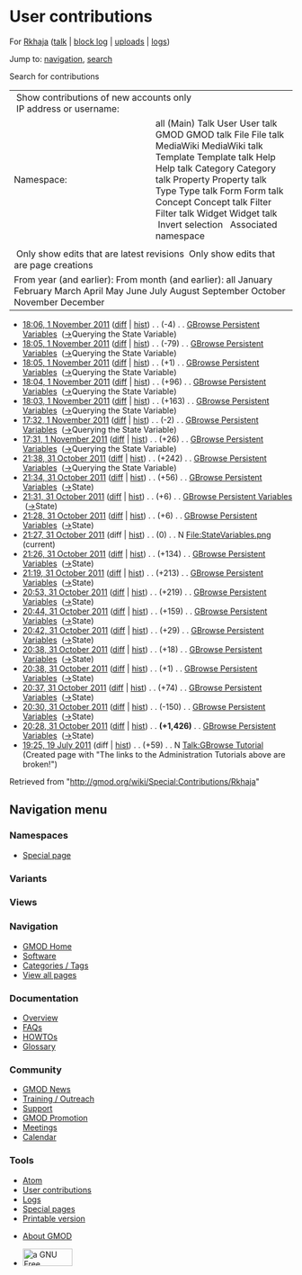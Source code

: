 <div id="mw-page-base" class="noprint">

</div>

<div id="mw-head-base" class="noprint">

</div>

<div id="content" class="mw-body" role="main">

<span id="top"></span>

<div id="mw-js-message" style="display:none;">

</div>



# <span dir="auto">User contributions</span>

<div id="bodyContent">

<div id="contentSub">

For <a
href="/mediawiki/index.php?title=User:Rkhaja&amp;action=edit&amp;redlink=1"
class="new" title="User:Rkhaja (page does not exist)">Rkhaja</a> (<a
href="/mediawiki/index.php?title=User_talk:Rkhaja&amp;action=edit&amp;redlink=1"
class="new" title="User talk:Rkhaja (page does not exist)">talk</a> \|
[block
log](/mediawiki/index.php?title=Special:Log/block&page=User%3ARkhaja "Special:Log/block")
\| [uploads](/wiki/Special:ListFiles/Rkhaja "Special:ListFiles/Rkhaja")
\| [logs](/wiki/Special:Log/Rkhaja "Special:Log/Rkhaja"))

</div>

<div id="jump-to-nav" class="mw-jump">

Jump to: [navigation](#mw-navigation), [search](#p-search)

</div>

<div id="mw-content-text">

Search for contributions

<table class="mw-contributions-table">
<colgroup>
<col style="width: 50%" />
<col style="width: 50%" />
</colgroup>
<tbody>
<tr class="odd">
<td colspan="2"> Show contributions of new accounts only<br />
 IP address or username:</td>
</tr>
<tr class="even">
<td class="mw-label">Namespace:</td>
<td>all (Main) Talk User User talk GMOD GMOD talk File File talk
MediaWiki MediaWiki talk Template Template talk Help Help talk Category
Category talk Property Property talk Type Type talk Form Form talk
Concept Concept talk Filter Filter talk Widget Widget talk  
 Invert selection 
 Associated namespace </td>
</tr>
<tr class="odd">
<td colspan="2"></td>
</tr>
<tr class="even">
<td colspan="2"> Only show edits that are latest revisions
 Only show edits that are page creations</td>
</tr>
<tr class="odd">
<td colspan="2">From year (and earlier): From month (and earlier): all
January February March April May June July August September October
November December</td>
</tr>
</tbody>
</table>

- <a
  href="/mediawiki/index.php?title=GBrowse_Persistent_Variables&amp;oldid=19388"
  class="mw-changeslist-date" title="GBrowse Persistent Variables">18:06,
  1 November 2011</a>
  ([diff](/mediawiki/index.php?title=GBrowse_Persistent_Variables&diff=prev&oldid=19388 "GBrowse Persistent Variables")
  \|
  [hist](/mediawiki/index.php?title=GBrowse_Persistent_Variables&action=history "GBrowse Persistent Variables"))
  <span class="mw-changeslist-separator">. .</span>
  <span class="mw-plusminus-neg" dir="ltr"
  title="6,805 bytes after change">(-4)</span>‎
  <span class="mw-changeslist-separator">. .</span>
  <a href="/wiki/GBrowse_Persistent_Variables"
  class="mw-contributions-title"
  title="GBrowse Persistent Variables">GBrowse Persistent Variables</a> ‎
  <span class="comment">([→](/wiki/GBrowse_Persistent_Variables#Querying_the_State_Variable "GBrowse Persistent Variables")‎<span dir="auto"><span class="autocomment">Querying
  the State Variable</span></span>)</span>
- <a
  href="/mediawiki/index.php?title=GBrowse_Persistent_Variables&amp;oldid=19387"
  class="mw-changeslist-date" title="GBrowse Persistent Variables">18:05,
  1 November 2011</a>
  ([diff](/mediawiki/index.php?title=GBrowse_Persistent_Variables&diff=prev&oldid=19387 "GBrowse Persistent Variables")
  \|
  [hist](/mediawiki/index.php?title=GBrowse_Persistent_Variables&action=history "GBrowse Persistent Variables"))
  <span class="mw-changeslist-separator">. .</span>
  <span class="mw-plusminus-neg" dir="ltr"
  title="6,809 bytes after change">(-79)</span>‎
  <span class="mw-changeslist-separator">. .</span>
  <a href="/wiki/GBrowse_Persistent_Variables"
  class="mw-contributions-title"
  title="GBrowse Persistent Variables">GBrowse Persistent Variables</a> ‎
  <span class="comment">([→](/wiki/GBrowse_Persistent_Variables#Querying_the_State_Variable "GBrowse Persistent Variables")‎<span dir="auto"><span class="autocomment">Querying
  the State Variable</span></span>)</span>
- <a
  href="/mediawiki/index.php?title=GBrowse_Persistent_Variables&amp;oldid=19386"
  class="mw-changeslist-date" title="GBrowse Persistent Variables">18:05,
  1 November 2011</a>
  ([diff](/mediawiki/index.php?title=GBrowse_Persistent_Variables&diff=prev&oldid=19386 "GBrowse Persistent Variables")
  \|
  [hist](/mediawiki/index.php?title=GBrowse_Persistent_Variables&action=history "GBrowse Persistent Variables"))
  <span class="mw-changeslist-separator">. .</span>
  <span class="mw-plusminus-pos" dir="ltr"
  title="6,888 bytes after change">(+1)</span>‎
  <span class="mw-changeslist-separator">. .</span>
  <a href="/wiki/GBrowse_Persistent_Variables"
  class="mw-contributions-title"
  title="GBrowse Persistent Variables">GBrowse Persistent Variables</a> ‎
  <span class="comment">([→](/wiki/GBrowse_Persistent_Variables#Querying_the_State_Variable "GBrowse Persistent Variables")‎<span dir="auto"><span class="autocomment">Querying
  the State Variable</span></span>)</span>
- <a
  href="/mediawiki/index.php?title=GBrowse_Persistent_Variables&amp;oldid=19385"
  class="mw-changeslist-date" title="GBrowse Persistent Variables">18:04,
  1 November 2011</a>
  ([diff](/mediawiki/index.php?title=GBrowse_Persistent_Variables&diff=prev&oldid=19385 "GBrowse Persistent Variables")
  \|
  [hist](/mediawiki/index.php?title=GBrowse_Persistent_Variables&action=history "GBrowse Persistent Variables"))
  <span class="mw-changeslist-separator">. .</span>
  <span class="mw-plusminus-pos" dir="ltr"
  title="6,887 bytes after change">(+96)</span>‎
  <span class="mw-changeslist-separator">. .</span>
  <a href="/wiki/GBrowse_Persistent_Variables"
  class="mw-contributions-title"
  title="GBrowse Persistent Variables">GBrowse Persistent Variables</a> ‎
  <span class="comment">([→](/wiki/GBrowse_Persistent_Variables#Querying_the_State_Variable "GBrowse Persistent Variables")‎<span dir="auto"><span class="autocomment">Querying
  the State Variable</span></span>)</span>
- <a
  href="/mediawiki/index.php?title=GBrowse_Persistent_Variables&amp;oldid=19384"
  class="mw-changeslist-date" title="GBrowse Persistent Variables">18:03,
  1 November 2011</a>
  ([diff](/mediawiki/index.php?title=GBrowse_Persistent_Variables&diff=prev&oldid=19384 "GBrowse Persistent Variables")
  \|
  [hist](/mediawiki/index.php?title=GBrowse_Persistent_Variables&action=history "GBrowse Persistent Variables"))
  <span class="mw-changeslist-separator">. .</span>
  <span class="mw-plusminus-pos" dir="ltr"
  title="6,791 bytes after change">(+163)</span>‎
  <span class="mw-changeslist-separator">. .</span>
  <a href="/wiki/GBrowse_Persistent_Variables"
  class="mw-contributions-title"
  title="GBrowse Persistent Variables">GBrowse Persistent Variables</a> ‎
  <span class="comment">([→](/wiki/GBrowse_Persistent_Variables#Querying_the_State_Variable "GBrowse Persistent Variables")‎<span dir="auto"><span class="autocomment">Querying
  the State Variable</span></span>)</span>
- <a
  href="/mediawiki/index.php?title=GBrowse_Persistent_Variables&amp;oldid=19383"
  class="mw-changeslist-date" title="GBrowse Persistent Variables">17:32,
  1 November 2011</a>
  ([diff](/mediawiki/index.php?title=GBrowse_Persistent_Variables&diff=prev&oldid=19383 "GBrowse Persistent Variables")
  \|
  [hist](/mediawiki/index.php?title=GBrowse_Persistent_Variables&action=history "GBrowse Persistent Variables"))
  <span class="mw-changeslist-separator">. .</span>
  <span class="mw-plusminus-neg" dir="ltr"
  title="6,628 bytes after change">(-2)</span>‎
  <span class="mw-changeslist-separator">. .</span>
  <a href="/wiki/GBrowse_Persistent_Variables"
  class="mw-contributions-title"
  title="GBrowse Persistent Variables">GBrowse Persistent Variables</a> ‎
  <span class="comment">([→](/wiki/GBrowse_Persistent_Variables#Querying_the_State_Variable "GBrowse Persistent Variables")‎<span dir="auto"><span class="autocomment">Querying
  the State Variable</span></span>)</span>
- <a
  href="/mediawiki/index.php?title=GBrowse_Persistent_Variables&amp;oldid=19382"
  class="mw-changeslist-date" title="GBrowse Persistent Variables">17:31,
  1 November 2011</a>
  ([diff](/mediawiki/index.php?title=GBrowse_Persistent_Variables&diff=prev&oldid=19382 "GBrowse Persistent Variables")
  \|
  [hist](/mediawiki/index.php?title=GBrowse_Persistent_Variables&action=history "GBrowse Persistent Variables"))
  <span class="mw-changeslist-separator">. .</span>
  <span class="mw-plusminus-pos" dir="ltr"
  title="6,630 bytes after change">(+26)</span>‎
  <span class="mw-changeslist-separator">. .</span>
  <a href="/wiki/GBrowse_Persistent_Variables"
  class="mw-contributions-title"
  title="GBrowse Persistent Variables">GBrowse Persistent Variables</a> ‎
  <span class="comment">([→](/wiki/GBrowse_Persistent_Variables#Querying_the_State_Variable "GBrowse Persistent Variables")‎<span dir="auto"><span class="autocomment">Querying
  the State Variable</span></span>)</span>
- <a
  href="/mediawiki/index.php?title=GBrowse_Persistent_Variables&amp;oldid=19381"
  class="mw-changeslist-date" title="GBrowse Persistent Variables">21:38,
  31 October 2011</a>
  ([diff](/mediawiki/index.php?title=GBrowse_Persistent_Variables&diff=prev&oldid=19381 "GBrowse Persistent Variables")
  \|
  [hist](/mediawiki/index.php?title=GBrowse_Persistent_Variables&action=history "GBrowse Persistent Variables"))
  <span class="mw-changeslist-separator">. .</span>
  <span class="mw-plusminus-pos" dir="ltr"
  title="6,604 bytes after change">(+242)</span>‎
  <span class="mw-changeslist-separator">. .</span>
  <a href="/wiki/GBrowse_Persistent_Variables"
  class="mw-contributions-title"
  title="GBrowse Persistent Variables">GBrowse Persistent Variables</a> ‎
  <span class="comment">([→](/wiki/GBrowse_Persistent_Variables#Querying_the_State_Variable "GBrowse Persistent Variables")‎<span dir="auto"><span class="autocomment">Querying
  the State Variable</span></span>)</span>
- <a
  href="/mediawiki/index.php?title=GBrowse_Persistent_Variables&amp;oldid=19380"
  class="mw-changeslist-date" title="GBrowse Persistent Variables">21:34,
  31 October 2011</a>
  ([diff](/mediawiki/index.php?title=GBrowse_Persistent_Variables&diff=prev&oldid=19380 "GBrowse Persistent Variables")
  \|
  [hist](/mediawiki/index.php?title=GBrowse_Persistent_Variables&action=history "GBrowse Persistent Variables"))
  <span class="mw-changeslist-separator">. .</span>
  <span class="mw-plusminus-pos" dir="ltr"
  title="6,362 bytes after change">(+56)</span>‎
  <span class="mw-changeslist-separator">. .</span>
  <a href="/wiki/GBrowse_Persistent_Variables"
  class="mw-contributions-title"
  title="GBrowse Persistent Variables">GBrowse Persistent Variables</a> ‎
  <span class="comment">([→](/wiki/GBrowse_Persistent_Variables#State "GBrowse Persistent Variables")‎<span dir="auto"><span class="autocomment">State</span></span>)</span>
- <a
  href="/mediawiki/index.php?title=GBrowse_Persistent_Variables&amp;oldid=19379"
  class="mw-changeslist-date" title="GBrowse Persistent Variables">21:31,
  31 October 2011</a>
  ([diff](/mediawiki/index.php?title=GBrowse_Persistent_Variables&diff=prev&oldid=19379 "GBrowse Persistent Variables")
  \|
  [hist](/mediawiki/index.php?title=GBrowse_Persistent_Variables&action=history "GBrowse Persistent Variables"))
  <span class="mw-changeslist-separator">. .</span>
  <span class="mw-plusminus-pos" dir="ltr"
  title="6,306 bytes after change">(+6)</span>‎
  <span class="mw-changeslist-separator">. .</span>
  <a href="/wiki/GBrowse_Persistent_Variables"
  class="mw-contributions-title"
  title="GBrowse Persistent Variables">GBrowse Persistent Variables</a> ‎
  <span class="comment">([→](/wiki/GBrowse_Persistent_Variables#State "GBrowse Persistent Variables")‎<span dir="auto"><span class="autocomment">State</span></span>)</span>
- <a
  href="/mediawiki/index.php?title=GBrowse_Persistent_Variables&amp;oldid=19378"
  class="mw-changeslist-date" title="GBrowse Persistent Variables">21:28,
  31 October 2011</a>
  ([diff](/mediawiki/index.php?title=GBrowse_Persistent_Variables&diff=prev&oldid=19378 "GBrowse Persistent Variables")
  \|
  [hist](/mediawiki/index.php?title=GBrowse_Persistent_Variables&action=history "GBrowse Persistent Variables"))
  <span class="mw-changeslist-separator">. .</span>
  <span class="mw-plusminus-pos" dir="ltr"
  title="6,300 bytes after change">(+6)</span>‎
  <span class="mw-changeslist-separator">. .</span>
  <a href="/wiki/GBrowse_Persistent_Variables"
  class="mw-contributions-title"
  title="GBrowse Persistent Variables">GBrowse Persistent Variables</a> ‎
  <span class="comment">([→](/wiki/GBrowse_Persistent_Variables#State "GBrowse Persistent Variables")‎<span dir="auto"><span class="autocomment">State</span></span>)</span>
- <a
  href="/mediawiki/index.php?title=File:StateVariables.png&amp;oldid=19377"
  class="mw-changeslist-date" title="File:StateVariables.png">21:27, 31
  October 2011</a> (diff \|
  [hist](/mediawiki/index.php?title=File:StateVariables.png&action=history "File:StateVariables.png"))
  <span class="mw-changeslist-separator">. .</span>
  <span class="mw-plusminus-null" dir="ltr"
  title="0 bytes after change">(0)</span>‎
  <span class="mw-changeslist-separator">. .</span> N
  <a href="/wiki/File:StateVariables.png" class="mw-contributions-title"
  title="File:StateVariables.png">File:StateVariables.png</a> ‎
  <span class="mw-uctop">(current)</span>
- <a
  href="/mediawiki/index.php?title=GBrowse_Persistent_Variables&amp;oldid=19376"
  class="mw-changeslist-date" title="GBrowse Persistent Variables">21:26,
  31 October 2011</a>
  ([diff](/mediawiki/index.php?title=GBrowse_Persistent_Variables&diff=prev&oldid=19376 "GBrowse Persistent Variables")
  \|
  [hist](/mediawiki/index.php?title=GBrowse_Persistent_Variables&action=history "GBrowse Persistent Variables"))
  <span class="mw-changeslist-separator">. .</span>
  <span class="mw-plusminus-pos" dir="ltr"
  title="6,294 bytes after change">(+134)</span>‎
  <span class="mw-changeslist-separator">. .</span>
  <a href="/wiki/GBrowse_Persistent_Variables"
  class="mw-contributions-title"
  title="GBrowse Persistent Variables">GBrowse Persistent Variables</a> ‎
  <span class="comment">([→](/wiki/GBrowse_Persistent_Variables#State "GBrowse Persistent Variables")‎<span dir="auto"><span class="autocomment">State</span></span>)</span>
- <a
  href="/mediawiki/index.php?title=GBrowse_Persistent_Variables&amp;oldid=19375"
  class="mw-changeslist-date" title="GBrowse Persistent Variables">21:19,
  31 October 2011</a>
  ([diff](/mediawiki/index.php?title=GBrowse_Persistent_Variables&diff=prev&oldid=19375 "GBrowse Persistent Variables")
  \|
  [hist](/mediawiki/index.php?title=GBrowse_Persistent_Variables&action=history "GBrowse Persistent Variables"))
  <span class="mw-changeslist-separator">. .</span>
  <span class="mw-plusminus-pos" dir="ltr"
  title="6,160 bytes after change">(+213)</span>‎
  <span class="mw-changeslist-separator">. .</span>
  <a href="/wiki/GBrowse_Persistent_Variables"
  class="mw-contributions-title"
  title="GBrowse Persistent Variables">GBrowse Persistent Variables</a> ‎
  <span class="comment">([→](/wiki/GBrowse_Persistent_Variables#State "GBrowse Persistent Variables")‎<span dir="auto"><span class="autocomment">State</span></span>)</span>
- <a
  href="/mediawiki/index.php?title=GBrowse_Persistent_Variables&amp;oldid=19374"
  class="mw-changeslist-date" title="GBrowse Persistent Variables">20:53,
  31 October 2011</a>
  ([diff](/mediawiki/index.php?title=GBrowse_Persistent_Variables&diff=prev&oldid=19374 "GBrowse Persistent Variables")
  \|
  [hist](/mediawiki/index.php?title=GBrowse_Persistent_Variables&action=history "GBrowse Persistent Variables"))
  <span class="mw-changeslist-separator">. .</span>
  <span class="mw-plusminus-pos" dir="ltr"
  title="5,947 bytes after change">(+219)</span>‎
  <span class="mw-changeslist-separator">. .</span>
  <a href="/wiki/GBrowse_Persistent_Variables"
  class="mw-contributions-title"
  title="GBrowse Persistent Variables">GBrowse Persistent Variables</a> ‎
  <span class="comment">([→](/wiki/GBrowse_Persistent_Variables#State "GBrowse Persistent Variables")‎<span dir="auto"><span class="autocomment">State</span></span>)</span>
- <a
  href="/mediawiki/index.php?title=GBrowse_Persistent_Variables&amp;oldid=19373"
  class="mw-changeslist-date" title="GBrowse Persistent Variables">20:44,
  31 October 2011</a>
  ([diff](/mediawiki/index.php?title=GBrowse_Persistent_Variables&diff=prev&oldid=19373 "GBrowse Persistent Variables")
  \|
  [hist](/mediawiki/index.php?title=GBrowse_Persistent_Variables&action=history "GBrowse Persistent Variables"))
  <span class="mw-changeslist-separator">. .</span>
  <span class="mw-plusminus-pos" dir="ltr"
  title="5,728 bytes after change">(+159)</span>‎
  <span class="mw-changeslist-separator">. .</span>
  <a href="/wiki/GBrowse_Persistent_Variables"
  class="mw-contributions-title"
  title="GBrowse Persistent Variables">GBrowse Persistent Variables</a> ‎
  <span class="comment">([→](/wiki/GBrowse_Persistent_Variables#State "GBrowse Persistent Variables")‎<span dir="auto"><span class="autocomment">State</span></span>)</span>
- <a
  href="/mediawiki/index.php?title=GBrowse_Persistent_Variables&amp;oldid=19372"
  class="mw-changeslist-date" title="GBrowse Persistent Variables">20:42,
  31 October 2011</a>
  ([diff](/mediawiki/index.php?title=GBrowse_Persistent_Variables&diff=prev&oldid=19372 "GBrowse Persistent Variables")
  \|
  [hist](/mediawiki/index.php?title=GBrowse_Persistent_Variables&action=history "GBrowse Persistent Variables"))
  <span class="mw-changeslist-separator">. .</span>
  <span class="mw-plusminus-pos" dir="ltr"
  title="5,569 bytes after change">(+29)</span>‎
  <span class="mw-changeslist-separator">. .</span>
  <a href="/wiki/GBrowse_Persistent_Variables"
  class="mw-contributions-title"
  title="GBrowse Persistent Variables">GBrowse Persistent Variables</a> ‎
  <span class="comment">([→](/wiki/GBrowse_Persistent_Variables#State "GBrowse Persistent Variables")‎<span dir="auto"><span class="autocomment">State</span></span>)</span>
- <a
  href="/mediawiki/index.php?title=GBrowse_Persistent_Variables&amp;oldid=19371"
  class="mw-changeslist-date" title="GBrowse Persistent Variables">20:38,
  31 October 2011</a>
  ([diff](/mediawiki/index.php?title=GBrowse_Persistent_Variables&diff=prev&oldid=19371 "GBrowse Persistent Variables")
  \|
  [hist](/mediawiki/index.php?title=GBrowse_Persistent_Variables&action=history "GBrowse Persistent Variables"))
  <span class="mw-changeslist-separator">. .</span>
  <span class="mw-plusminus-pos" dir="ltr"
  title="5,540 bytes after change">(+18)</span>‎
  <span class="mw-changeslist-separator">. .</span>
  <a href="/wiki/GBrowse_Persistent_Variables"
  class="mw-contributions-title"
  title="GBrowse Persistent Variables">GBrowse Persistent Variables</a> ‎
  <span class="comment">([→](/wiki/GBrowse_Persistent_Variables#State "GBrowse Persistent Variables")‎<span dir="auto"><span class="autocomment">State</span></span>)</span>
- <a
  href="/mediawiki/index.php?title=GBrowse_Persistent_Variables&amp;oldid=19370"
  class="mw-changeslist-date" title="GBrowse Persistent Variables">20:38,
  31 October 2011</a>
  ([diff](/mediawiki/index.php?title=GBrowse_Persistent_Variables&diff=prev&oldid=19370 "GBrowse Persistent Variables")
  \|
  [hist](/mediawiki/index.php?title=GBrowse_Persistent_Variables&action=history "GBrowse Persistent Variables"))
  <span class="mw-changeslist-separator">. .</span>
  <span class="mw-plusminus-pos" dir="ltr"
  title="5,522 bytes after change">(+1)</span>‎
  <span class="mw-changeslist-separator">. .</span>
  <a href="/wiki/GBrowse_Persistent_Variables"
  class="mw-contributions-title"
  title="GBrowse Persistent Variables">GBrowse Persistent Variables</a> ‎
  <span class="comment">([→](/wiki/GBrowse_Persistent_Variables#State "GBrowse Persistent Variables")‎<span dir="auto"><span class="autocomment">State</span></span>)</span>
- <a
  href="/mediawiki/index.php?title=GBrowse_Persistent_Variables&amp;oldid=19369"
  class="mw-changeslist-date" title="GBrowse Persistent Variables">20:37,
  31 October 2011</a>
  ([diff](/mediawiki/index.php?title=GBrowse_Persistent_Variables&diff=prev&oldid=19369 "GBrowse Persistent Variables")
  \|
  [hist](/mediawiki/index.php?title=GBrowse_Persistent_Variables&action=history "GBrowse Persistent Variables"))
  <span class="mw-changeslist-separator">. .</span>
  <span class="mw-plusminus-pos" dir="ltr"
  title="5,521 bytes after change">(+74)</span>‎
  <span class="mw-changeslist-separator">. .</span>
  <a href="/wiki/GBrowse_Persistent_Variables"
  class="mw-contributions-title"
  title="GBrowse Persistent Variables">GBrowse Persistent Variables</a> ‎
  <span class="comment">([→](/wiki/GBrowse_Persistent_Variables#State "GBrowse Persistent Variables")‎<span dir="auto"><span class="autocomment">State</span></span>)</span>
- <a
  href="/mediawiki/index.php?title=GBrowse_Persistent_Variables&amp;oldid=19368"
  class="mw-changeslist-date" title="GBrowse Persistent Variables">20:30,
  31 October 2011</a>
  ([diff](/mediawiki/index.php?title=GBrowse_Persistent_Variables&diff=prev&oldid=19368 "GBrowse Persistent Variables")
  \|
  [hist](/mediawiki/index.php?title=GBrowse_Persistent_Variables&action=history "GBrowse Persistent Variables"))
  <span class="mw-changeslist-separator">. .</span>
  <span class="mw-plusminus-neg" dir="ltr"
  title="5,447 bytes after change">(-150)</span>‎
  <span class="mw-changeslist-separator">. .</span>
  <a href="/wiki/GBrowse_Persistent_Variables"
  class="mw-contributions-title"
  title="GBrowse Persistent Variables">GBrowse Persistent Variables</a> ‎
  <span class="comment">([→](/wiki/GBrowse_Persistent_Variables#State "GBrowse Persistent Variables")‎<span dir="auto"><span class="autocomment">State</span></span>)</span>
- <a
  href="/mediawiki/index.php?title=GBrowse_Persistent_Variables&amp;oldid=19367"
  class="mw-changeslist-date" title="GBrowse Persistent Variables">20:28,
  31 October 2011</a>
  ([diff](/mediawiki/index.php?title=GBrowse_Persistent_Variables&diff=prev&oldid=19367 "GBrowse Persistent Variables")
  \|
  [hist](/mediawiki/index.php?title=GBrowse_Persistent_Variables&action=history "GBrowse Persistent Variables"))
  <span class="mw-changeslist-separator">. .</span> **(+1,426)**‎
  <span class="mw-changeslist-separator">. .</span>
  <a href="/wiki/GBrowse_Persistent_Variables"
  class="mw-contributions-title"
  title="GBrowse Persistent Variables">GBrowse Persistent Variables</a> ‎
  <span class="comment">([→](/wiki/GBrowse_Persistent_Variables#State "GBrowse Persistent Variables")‎<span dir="auto"><span class="autocomment">State</span></span>)</span>
- <a
  href="/mediawiki/index.php?title=Talk:GBrowse_Tutorial&amp;oldid=18207"
  class="mw-changeslist-date" title="Talk:GBrowse Tutorial">19:25, 19 July
  2011</a> (diff \|
  [hist](/mediawiki/index.php?title=Talk:GBrowse_Tutorial&action=history "Talk:GBrowse Tutorial"))
  <span class="mw-changeslist-separator">. .</span>
  <span class="mw-plusminus-pos" dir="ltr"
  title="59 bytes after change">(+59)</span>‎
  <span class="mw-changeslist-separator">. .</span> N
  <a href="/wiki/Talk:GBrowse_Tutorial" class="mw-contributions-title"
  title="Talk:GBrowse Tutorial">Talk:GBrowse Tutorial</a> ‎
  <span class="comment">(Created page with "The links to the
  Administration Tutorials above are broken!")</span>

</div>

<div class="printfooter">

Retrieved from "<http://gmod.org/wiki/Special:Contributions/Rkhaja>"

</div>

<div id="catlinks" class="catlinks catlinks-allhidden">

</div>

<div class="visualClear">

</div>

</div>

</div>

<div id="mw-navigation">

## Navigation menu

<div id="mw-head">



<div id="left-navigation">

<div id="p-namespaces" class="vectorTabs" role="navigation"
aria-labelledby="p-namespaces-label">

### Namespaces

- <span id="ca-nstab-special">[Special
  page](/wiki/Special:Contributions/Rkhaja "This is a special page, you cannot edit the page itself")</span>

</div>

<div id="p-variants" class="vectorMenu emptyPortlet" role="navigation"
aria-labelledby="p-variants-label">

### 

### Variants[](#)

<div class="menu">

</div>

</div>

</div>

<div id="right-navigation">

<div id="p-views" class="vectorTabs emptyPortlet" role="navigation"
aria-labelledby="p-views-label">

### Views

</div>



</div>



</div>

</div>

</div>

<div id="mw-panel">

<div id="p-logo" role="banner">

<a href="/wiki/Main_Page"
style="background-image: url(http://gmod.org/images/GMOD-cogs.png);"
title="Visit the main page"></a>

</div>

<div id="p-Navigation" class="portal" role="navigation"
aria-labelledby="p-Navigation-label">

### Navigation

<div class="body">

- <span id="n-GMOD-Home">[GMOD Home](/wiki/Main_Page)</span>
- <span id="n-Software">[Software](/wiki/GMOD_Components)</span>
- <span id="n-Categories-.2F-Tags">[Categories /
  Tags](/wiki/Categories)</span>
- <span id="n-View-all-pages">[View all
  pages](/wiki/Special:AllPages)</span>

</div>

</div>

<div id="p-Documentation" class="portal" role="navigation"
aria-labelledby="p-Documentation-label">

### Documentation

<div class="body">

- <span id="n-Overview">[Overview](/wiki/Overview)</span>
- <span id="n-FAQs">[FAQs](/wiki/Category:FAQ)</span>
- <span id="n-HOWTOs">[HOWTOs](/wiki/Category:HOWTO)</span>
- <span id="n-Glossary">[Glossary](/wiki/Glossary)</span>

</div>

</div>

<div id="p-Community" class="portal" role="navigation"
aria-labelledby="p-Community-label">

### Community

<div class="body">

- <span id="n-GMOD-News">[GMOD News](/wiki/GMOD_News)</span>
- <span id="n-Training-.2F-Outreach">[Training /
  Outreach](/wiki/Training_and_Outreach)</span>
- <span id="n-Support">[Support](/wiki/Support)</span>
- <span id="n-GMOD-Promotion">[GMOD
  Promotion](/wiki/GMOD_Promotion)</span>
- <span id="n-Meetings">[Meetings](/wiki/Meetings)</span>
- <span id="n-Calendar">[Calendar](/wiki/Calendar)</span>

</div>

</div>

<div id="p-tb" class="portal" role="navigation"
aria-labelledby="p-tb-label">

### Tools

<div class="body">

- <span id="feedlinks"><a
  href="http://gmod.org/mediawiki/index.php?title=Special:Contributions/Rkhaja&amp;feed=atom"
  id="feed-atom" class="feedlink" rel="alternate"
  type="application/atom+xml" title="Atom feed for this page">Atom</a></span>
- <span id="t-contributions">[User
  contributions](/wiki/Special:Contributions/Rkhaja "A list of contributions of this user")</span>
- <span id="t-log">[Logs](/wiki/Special:Log/Rkhaja)</span>
- <span id="t-specialpages"><a href="/wiki/Special:SpecialPages" accesskey="q"
  title="A list of all special pages [q]">Special pages</a></span>
- <span id="t-print"><a
  href="/mediawiki/index.php?title=Special:Contributions/Rkhaja&amp;printable=yes"
  rel="alternate" accesskey="p"
  title="Printable version of this page [p]">Printable version</a></span>

</div>

</div>

</div>

</div>

<div id="footer" role="contentinfo">

- <span id="footer-places-about">[About
  GMOD](/wiki/GMOD:About "GMOD:About")</span>

<!-- -->

- <span id="footer-copyrightico">[<img src="http://www.gnu.org/graphics/gfdl-logo-small.png" width="88"
  height="31" alt="a GNU Free Documentation License" />](http://www.gnu.org/licenses/fdl-1.3.html)</span>


<div style="clear:both">

</div>

</div>
